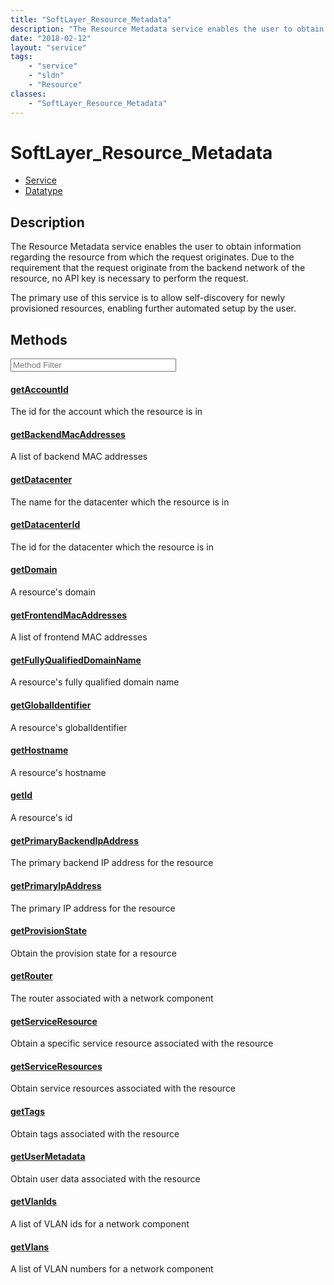 ```yaml
---
title: "SoftLayer_Resource_Metadata"
description: "The Resource Metadata service enables the user to obtain information regarding the resource from which the request origi... "
date: "2018-02-12"
layout: "service"
tags:
    - "service"
    - "sldn"
    - "Resource"
classes:
    - "SoftLayer_Resource_Metadata"
---
```

# SoftLayer_Resource_Metadata
<div id='service-datatype'>
    <ul id='sldn-reference-tabs'>
    <li id='service'> <a href='/reference/services/SoftLayer_Resource_Metadata' >Service</a></li>    <li id='datatype'> <a href='/reference/datatypes/SoftLayer_Resource_Metadata' >Datatype</a></li>
    </ul>
</div>

## Description


The Resource Metadata service enables the user to obtain information regarding the resource from which the request originates. Due to the requirement that the request originate from the backend network of the resource, no API key is necessary to perform the request. 

The primary use of this service is to allow self-discovery for newly provisioned resources, enabling further automated setup by the user. 



        
<div id="properties" class="content service-content">

## Methods

<div class="view-filters">
    <div class="clearfix">
        <div class="search-input-box">
            <input placeholder="Method Filter" onkeyup="titleSearch(inputId='edit-combine', divId='method-div', elementClass='method-row')" 
                type="text" id="edit-combine" value="" size="30" maxlength="128" class="form-text">
        </div>
    </div>
</div>

<div id="method-div">

<div class="method-row">

#### [getAccountId](/reference/services/SoftLayer_Resource_Metadata/getAccountId)
The id for the account which the resource is in

</div>

<div class="method-row">

#### [getBackendMacAddresses](/reference/services/SoftLayer_Resource_Metadata/getBackendMacAddresses)
A list of backend MAC addresses

</div>

<div class="method-row">

#### [getDatacenter](/reference/services/SoftLayer_Resource_Metadata/getDatacenter)
The name for the datacenter which the resource is in

</div>

<div class="method-row">

#### [getDatacenterId](/reference/services/SoftLayer_Resource_Metadata/getDatacenterId)
The id for the datacenter which the resource is in

</div>

<div class="method-row">

#### [getDomain](/reference/services/SoftLayer_Resource_Metadata/getDomain)
A resource's domain

</div>

<div class="method-row">

#### [getFrontendMacAddresses](/reference/services/SoftLayer_Resource_Metadata/getFrontendMacAddresses)
A list of frontend MAC addresses

</div>

<div class="method-row">

#### [getFullyQualifiedDomainName](/reference/services/SoftLayer_Resource_Metadata/getFullyQualifiedDomainName)
A resource's fully qualified domain name

</div>

<div class="method-row">

#### [getGlobalIdentifier](/reference/services/SoftLayer_Resource_Metadata/getGlobalIdentifier)
A resource's globalIdentifier

</div>

<div class="method-row">

#### [getHostname](/reference/services/SoftLayer_Resource_Metadata/getHostname)
A resource's hostname

</div>

<div class="method-row">

#### [getId](/reference/services/SoftLayer_Resource_Metadata/getId)
A resource's id

</div>

<div class="method-row">

#### [getPrimaryBackendIpAddress](/reference/services/SoftLayer_Resource_Metadata/getPrimaryBackendIpAddress)
The primary backend IP address for the resource

</div>

<div class="method-row">

#### [getPrimaryIpAddress](/reference/services/SoftLayer_Resource_Metadata/getPrimaryIpAddress)
The primary IP address for the resource

</div>

<div class="method-row">

#### [getProvisionState](/reference/services/SoftLayer_Resource_Metadata/getProvisionState)
Obtain the provision state for a resource

</div>

<div class="method-row">

#### [getRouter](/reference/services/SoftLayer_Resource_Metadata/getRouter)
The router associated with a network component

</div>

<div class="method-row">

#### [getServiceResource](/reference/services/SoftLayer_Resource_Metadata/getServiceResource)
Obtain a specific service resource associated with the resource

</div>

<div class="method-row">

#### [getServiceResources](/reference/services/SoftLayer_Resource_Metadata/getServiceResources)
Obtain service resources associated with the resource

</div>

<div class="method-row">

#### [getTags](/reference/services/SoftLayer_Resource_Metadata/getTags)
Obtain tags associated with the resource

</div>

<div class="method-row">

#### [getUserMetadata](/reference/services/SoftLayer_Resource_Metadata/getUserMetadata)
Obtain user data associated with the resource

</div>

<div class="method-row">

#### [getVlanIds](/reference/services/SoftLayer_Resource_Metadata/getVlanIds)
A list of VLAN ids for a network component

</div>

<div class="method-row">

#### [getVlans](/reference/services/SoftLayer_Resource_Metadata/getVlans)
A list of VLAN numbers for a network component

</div>
</div>

</div>

